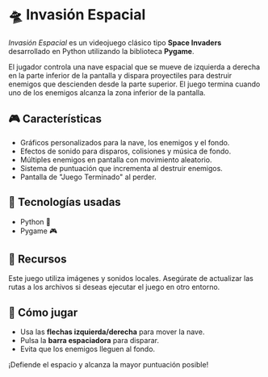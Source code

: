 # 🛸 Invasión Espacial

_Invasión Espacial_ es un videojuego clásico tipo **Space Invaders** desarrollado en Python utilizando la biblioteca **Pygame**.

El jugador controla una nave espacial que se mueve de izquierda a derecha en la parte inferior de la pantalla y dispara proyectiles para destruir enemigos que descienden desde la parte superior. El juego termina cuando uno de los enemigos alcanza la zona inferior de la pantalla.

## 🎮 Características

- Gráficos personalizados para la nave, los enemigos y el fondo.
- Efectos de sonido para disparos, colisiones y música de fondo.
- Múltiples enemigos en pantalla con movimiento aleatorio.
- Sistema de puntuación que incrementa al destruir enemigos.
- Pantalla de "Juego Terminado" al perder.

## 🧠 Tecnologías usadas

- Python 🐍
- Pygame 🎮

## 📂 Recursos

Este juego utiliza imágenes y sonidos locales. Asegúrate de actualizar las rutas a los archivos si deseas ejecutar el juego en otro entorno.

## 🚀 Cómo jugar

- Usa las **flechas izquierda/derecha** para mover la nave.
- Pulsa la **barra espaciadora** para disparar.
- Evita que los enemigos lleguen al fondo.

¡Defiende el espacio y alcanza la mayor puntuación posible!
